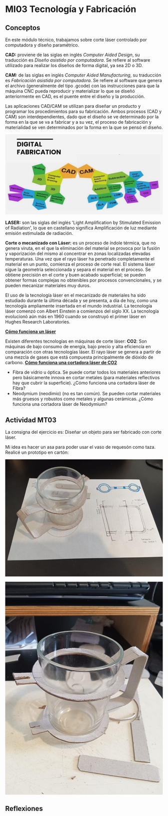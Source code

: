 # MI03 Tecnología y Fabricación

## Conceptos
En este módulo técnico, trabajamos sobre corte láser controlado por computadora y diseño paramétrico.

**CAD:** proviene de las siglas en inglés *Computer Aided Design*, su traducción es *Diseño asistido por computadora*. Se refiere al software utilizado para realizar los diseños de forma digital, ya sea 2D o 3D.

**CAM:** de las siglas en inglés *Computer Aided Manufacturing*, su traducción es *Fabricación asistida por computadora*. Se refiere al software que genera el archivo (generalmente del tipo .gcode) con las instrucciones para que la máquina CNC pueda reproducir y materializar lo que se diseñó anteriormente en CAD, es el puente entre el diseño y la producción.

Las aplicaciones CAD/CAM se utilizan para diseñar un producto y programar los procedimientos para su fabricación. Ambos procesos (CAD y CAM) son interdependientes, dado que el diseño se ve determinado por la forma en la que se va a fabricar y a su vez, el proceso de fabricación y materialidad se ven determinados por la forma en la que se pensó el diseño. 

![](../images/cad-cam.jpg)

**LASER:** son las siglas del inglés 'Light Amplification by Stimulated Emission of Radiation', lo que en castellano significa Amplificación de luz mediante emisión estimulada de radiación. 

**Corte o mecanizado con Láser:** es un proceso de índole térmica, que no genera viruta, en el que la eliminación del material se provoca por la fusión y vaporización del mismo al concentrar en zonas localizadas elevadas temperaturas. Una vez que el rayo láser ha penetrado completamente el material en un punto, comienza el proceso de corte real. El sistema láser sigue la geometría seleccionada y separa el material en el proceso. 
Se obtiene precisión en el corte y buen acabado superficial; se pueden obtener formas complejas no obtenibles por procesos convencionales, y se pueden mecanizar materiales muy duros.

El uso de la tecnología láser en el mecanizado de materiales ha sido estudiado durante la última década y se presenta, a día de hoy, como una tecnología ampliamente insertada en el mundo industrial.
La tecnología láser comenzó con Albert Einstein a comienzos del siglo XX. La tecnología evolucionó aún más en 1960 cuando se construyó el primer láser en Hughes Research Laboratories.

**[Cómo funciona un láser](https://www.troteclaser.com/es/)**

Existen diferentes tecnologías en máquinas de corte láser:
**CO2**: Son máquinas de bajo consumo de energía, bajo precio y alta eficiencia en comparación con otras tecnologías láser. El rayo láser se genera a partir de una mezcla de gases que está compuesta principalmente de dióxido de carbono.
**[Cómo funciona una cortadora láser de CO2](https://www.youtube.com/watch?v=Mt5U-ARuBHY&ab_channel=hacedorescom)**

- Fibra de vidrio u óptica. Se puede cortar todos los materiales anteriores pero básicamente innova en cortar metales (para materiales reflectivos hay que cubrir la superficie).
¿Cómo funciona una cortadora láser de Fibra?
- Neodymium (neodimio) (no es tan común). Se pueden cortar materiales más gruesos y robustos como metales y algunas cerámicas.
¿Cómo funciona una cortadora láser de Neodymium?

## Actividad MT03

La consigna del ejercicio es: Diseñar un objeto para ser fabricado con corte láser.

Mi idea es hacer un asa para poder usar el vaso de requesón como taza. 
Realicé un prototipo en cartón:


![](../images/taza1.jpg)

![](../images/taza2.jpg)

## Reflexiones